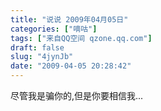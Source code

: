 ```yaml
---
title: "说说 2009年04月05日"
categories: ["嘀咕"]
tags: ["来自QQ空间 qzone.qq.com"]
draft: false
slug: "4jynJb"
date: "2009-04-05 20:28:42"
---
```


尽管我是骗你的,但是你要相信我...
